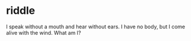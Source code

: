 # riddle
I speak without a mouth and hear without ears. I have no body, but I come alive with the wind. What am I?
